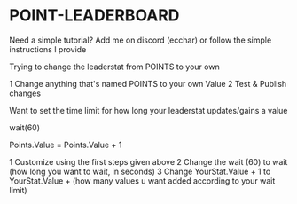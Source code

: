 # POINT-LEADERBOARD

Need a simple tutorial? Add me on discord (ecchar) or follow the simple instructions I provide

Trying to change the leaderstat from POINTS to your own

1 Change anything that's named POINTS to your own Value
2 Test & Publish changes

Want to set the time limit for how long your leaderstat updates/gains a value

wait(60)

Points.Value = Points.Value + 1

1 Customize using the first steps given above
2 Change the wait (60) to wait (how long you want to wait, in seconds)
3 Change YourStat.Value + 1 to YourStat.Value + (how many values u want added according to your wait limit)
